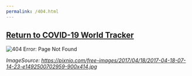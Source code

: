 ```yaml
---
permalink: /404.html
---
```

## [Return to COVID-19 World Tracker](https://jessesbyers.github.io/covid19_world_tracker_frontend/)

<img src="https://pixnio.com/free-images/2017/04/18/2017-04-18-07-14-23-e1492500702959-900x414.jpg" alt="404 Error: Page Not Found" />

*ImageSource: https://pixnio.com/free-images/2017/04/18/2017-04-18-07-14-23-e1492500702959-900x414.jpg*


